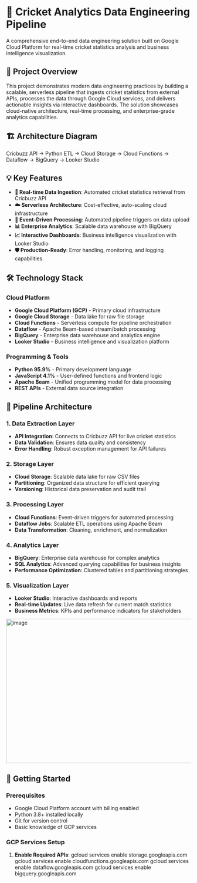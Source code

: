 # 🏏 Cricket Analytics Data Engineering Pipeline

A comprehensive end-to-end data engineering solution built on Google Cloud Platform for real-time cricket statistics analysis and business intelligence visualization.

## 🚀 Project Overview

This project demonstrates modern data engineering practices by building a scalable, serverless pipeline that ingests cricket statistics from external APIs, processes the data through Google Cloud services, and delivers actionable insights via interactive dashboards. The solution showcases cloud-native architecture, real-time processing, and enterprise-grade analytics capabilities.

## 🏗️ Architecture Diagram

Cricbuzz API → Python ETL → Cloud Storage → Cloud Functions → Dataflow → BigQuery → Looker Studio


## 💡 Key Features

- **🔄 Real-time Data Ingestion**: Automated cricket statistics retrieval from Cricbuzz API
- **☁️ Serverless Architecture**: Cost-effective, auto-scaling cloud infrastructure
- **🔧 Event-Driven Processing**: Automated pipeline triggers on data upload
- **📊 Enterprise Analytics**: Scalable data warehouse with BigQuery
- **📈 Interactive Dashboards**: Business intelligence visualization with Looker Studio
- **🛡️ Production-Ready**: Error handling, monitoring, and logging capabilities

## 🛠️ Technology Stack

### **Cloud Platform**
- **Google Cloud Platform (GCP)** - Primary cloud infrastructure
- **Google Cloud Storage** - Data lake for raw file storage
- **Cloud Functions** - Serverless compute for pipeline orchestration
- **Dataflow** - Apache Beam-based stream/batch processing
- **BigQuery** - Enterprise data warehouse and analytics engine
- **Looker Studio** - Business intelligence and visualization platform

### **Programming & Tools**
- **Python 95.9%** - Primary development language
- **JavaScript 4.1%** - User-defined functions and frontend logic
- **Apache Beam** - Unified programming model for data processing
- **REST APIs** - External data source integration


## 🔧 Pipeline Architecture

### **1. Data Extraction Layer**
- **API Integration**: Connects to Cricbuzz API for live cricket statistics
- **Data Validation**: Ensures data quality and consistency
- **Error Handling**: Robust exception management for API failures

### **2. Storage Layer**
- **Cloud Storage**: Scalable data lake for raw CSV files
- **Partitioning**: Organized data structure for efficient querying
- **Versioning**: Historical data preservation and audit trail

### **3. Processing Layer**
- **Cloud Functions**: Event-driven triggers for automated processing
- **Dataflow Jobs**: Scalable ETL operations using Apache Beam
- **Data Transformation**: Cleaning, enrichment, and normalization

### **4. Analytics Layer**
- **BigQuery**: Enterprise data warehouse for complex analytics
- **SQL Analytics**: Advanced querying capabilities for business insights
- **Performance Optimization**: Clustered tables and partitioning strategies

### **5. Visualization Layer**
- **Looker Studio**: Interactive dashboards and reports
- **Real-time Updates**: Live data refresh for current match statistics
- **Business Metrics**: KPIs and performance indicators for stakeholders

<img width="988" height="393" alt="image" src="https://github.com/user-attachments/assets/eedb1e89-8521-4d3c-a317-3a2576c84688" />

## 🚀 Getting Started

### **Prerequisites**
- Google Cloud Platform account with billing enabled
- Python 3.8+ installed locally
- Git for version control
- Basic knowledge of GCP services

### **GCP Services Setup**
1. **Enable Required APIs**:
gcloud services enable storage.googleapis.com
gcloud services enable cloudfunctions.googleapis.com
gcloud services enable dataflow.googleapis.com
gcloud services enable bigquery.googleapis.com
